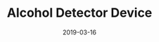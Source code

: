 ---
title: Alcohol Detector Device
description: description
date: 2019-03-16
status: completed
member-usernames: club
---